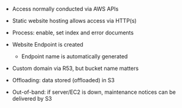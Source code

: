 - Access normally conducted via AWS APIs
- Static website hosting allows access via HTTP(s)
- Process: enable, set index and error documents
- Website Endpoint is created
	- Endpoint name is automatically generated
- Custom domain via R53, but bucket name matters

- Offloading: data stored (offloaded) in S3
- Out-of-band: if server/EC2 is down, maintenance notices can be delivered by S3